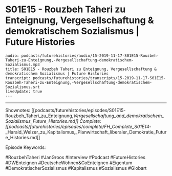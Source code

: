 # S01E15 - Rouzbeh Taheri zu Enteignung, Vergesellschaftung & demokratischem Sozialismus | Future Histories

```audio-note
audio: podcasts/futurehistories/audio/15-2019-11-17-S01E15-Rouzbeh-Taheri-zu-Enteignung,-Vergesellschaftung-demokratischem-Sozialismus.mp3
title: S01E15 - Rouzbeh Taheri zu Enteignung, Vergesellschaftung & demokratischem Sozialismus | Future Histories
transcript: podcasts/futurehistories/transcripts/15-2019-11-17-S01E15-Rouzbeh-Taheri-zu-Enteignung,-Vergesellschaftung-demokratischem-Sozialismus.srt
liveUpdate: true
---

```
---

Shownotes: [[podcasts/futurehistories/episodes/S01E15-Rouzbeh_Taheri_zu_Enteignung,_Vergesellschaftung_and_demokratischem_Sozialismus_Future_Histories.md]]
Complete: [[podcasts/futurehistories/episodes/complete/FH_Complete_S01E14_-_Harald_Welzer_zu_Kapitalismus,_Planwirtschaft_liberaler_Demokratie_Future_Histories.md]]


Episode Keywords:

#RouzbehTaheri #JanGroos #Interview #Podcast #FutureHistories #DWEnteignen #DeutscheWohnen&CoEnteignen #Eigentum #DemokratischerSozialismus #Kapitalismus #Sozialismus #Globart

